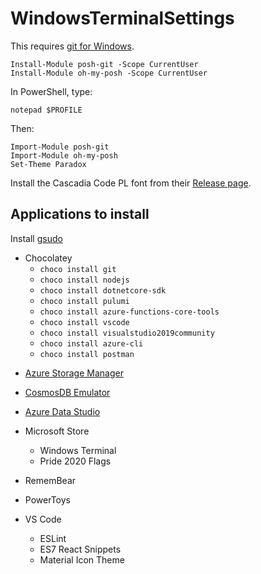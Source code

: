 # WindowsTerminalSettings

This requires [git for Windows](https://gitforwindows.org/).

```
Install-Module posh-git -Scope CurrentUser
Install-Module oh-my-posh -Scope CurrentUser
```

In PowerShell, type:

```
notepad $PROFILE
```

Then:

```
Import-Module posh-git
Import-Module oh-my-posh
Set-Theme Paradox
```

Install the Cascadia Code PL font from their [Release page](https://github.com/microsoft/cascadia-code/releases).

## Applications to install

Install [gsudo](https://github.com/gerardog/gsudo)

- Chocolatey
  - ```choco install git```
  - ```choco install nodejs```
  - ```choco install dotnetcore-sdk```
  - ```choco install pulumi```
  - ```choco install azure-functions-core-tools```
  - ```choco install vscode```
  - ```choco install visualstudio2019community```  
  - ```choco install azure-cli```
  - ```choco install postman```

* [Azure Storage Manager](https://azure.microsoft.com/en-us/features/storage-explorer/)
* [CosmosDB Emulator](https://aka.ms/cosmosdb-emulator)
* [Azure Data Studio](https://docs.microsoft.com/en-us/sql/azure-data-studio/download-azure-data-studio?view=sqlallproducts-allversions)

* Microsoft Store
  - Windows Terminal
  - Pride 2020 Flags

* RememBear
* PowerToys

* VS Code
  - ESLint
  - ES7 React Snippets
  - Material Icon Theme
